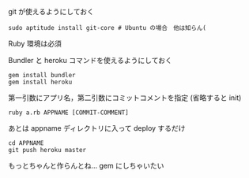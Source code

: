 git が使えるようにしておく

```ShellScript
sudo aptitude install git-core # Ubuntu の場合　他は知らん(
```

Ruby 環境は必須

Bundler と heroku コマンドを使えるようにしておく

```ShellScript
gem install bundler
gem install heroku
```

第一引数にアプリ名，第二引数にコミットコメントを指定 (省略すると init)

```ShellScript
ruby a.rb APPNAME [COMMIT-COMMENT]
```

あとは appname ディレクトリに入って deploy するだけ

```ShellScript
cd APPNAME
git push heroku master
```

もっとちゃんと作らんとね… gem にしちゃいたい
